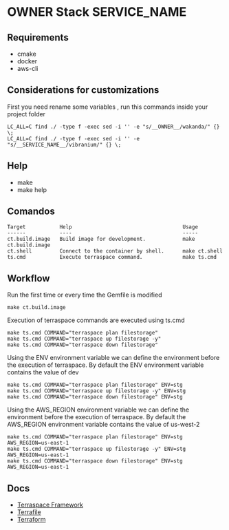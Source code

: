 # __OWNER__ Stack __SERVICE_NAME__


## Requirements
- cmake
- docker
- aws-cli

## Considerations for customizations

First you need rename some variables , run this commands inside your project folder

```
LC_ALL=C find ./ -type f -exec sed -i '' -e "s/__OWNER__/wakanda/" {} \;
LC_ALL=C find ./ -type f -exec sed -i '' -e "s/__SERVICE_NAME__/vibranium/" {} \;
```

## Help
- make
- make help

## Comandos
```
Target           Help                                    Usage
------           ----                                    -----
ct.build.image   Build image for development.            make ct.build.image
ct.shell         Connect to the container by shell.      make ct.shell
ts.cmd           Execute terraspace command.             make ts.cmd
```

## Workflow

Run the first time or every time the Gemfile is modified
```
make ct.build.image
```

Execution of terraspace commands are executed using ts.cmd
```
make ts.cmd COMMAND="terraspace plan filestorage"
make ts.cmd COMMAND="terraspace up filestorage -y"
make ts.cmd COMMAND="terraspace down filestorage"
```

Using the ENV environment variable we can define the environment before the execution of terraspace. By default the ENV environment variable contains the value of dev
```
make ts.cmd COMMAND="terraspace plan filestorage" ENV=stg
make ts.cmd COMMAND="terraspace up filestorage -y" ENV=stg
make ts.cmd COMMAND="terraspace down filestorage" ENV=stg
```

Using the AWS_REGION environment variable we can define the environment before the execution of terraspace. By default the AWS_REGION environment variable contains the value of us-west-2
```
make ts.cmd COMMAND="terraspace plan filestorage" ENV=stg AWS_REGION=us-east-1
make ts.cmd COMMAND="terraspace up filestorage -y" ENV=stg AWS_REGION=us-east-1
make ts.cmd COMMAND="terraspace down filestorage" ENV=stg AWS_REGION=us-east-1
```

## Docs
- [Terraspace Framework](https://terraspace.cloud/)
- [Terrafile](https://terraspace.cloud/docs/terrafile/)
- [Terraform](https://www.terraform.io/)